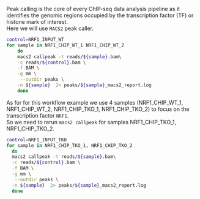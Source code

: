 Peak calling is the core of every ChIP-seq data analysis pipeline as it identifies the genomic regions occupied by the transcription factor (TF) or histone mark of interest.  
Here we will use `MACS2` peak caller.  
```bash
control=NRF1_INPUT_WT
for sample in NRF1_CHIP_WT_1 NRF1_CHIP_WT_2 
	do
	macs2 callpeak -t reads/${sample}.bam\
	-c reads/${control}.bam \
	-f BAM \
	-g mm \
	 --outdir peaks \
	-n ${sample}  2> peaks/${sample}_macs2_report.log
	done
  ```
  As for for this workflow example we use 4 samples (NRF1_CHIP_WT_1, NRF1_CHIP_WT_2, NRF1_CHIP_TKO_1, NRF1_CHIP_TKO_2) to focus on the transcription factor `NRF1`.  
  So we need to rerun `macs2 callpeak` for samples NRF1_CHIP_TKO_1, NRF1_CHIP_TKO_2.  
  ```bash
  control=NRF1_INPUT_TKO
for sample in NRF1_CHIP_TKO_1, NRF1_CHIP_TKO_2 
	do
	macs2 callpeak -t reads/${sample}.bam\
	-c reads/${control}.bam \
	-f BAM \
	-g mm \
	 --outdir peaks \
	-n ${sample}  2> peaks/${sample}_macs2_report.log
	done
  ```

